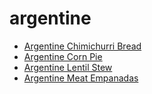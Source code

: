 # argentine

 * [Argentine Chimichurri Bread](../../index/a/argentine-chimichurri-bread.json)
 * [Argentine Corn Pie](../../index/a/argentine-corn-pie.json)
 * [Argentine Lentil Stew](../../index/a/argentine-lentil-stew.json)
 * [Argentine Meat Empanadas](../../index/a/argentine-meat-empanadas.json)

